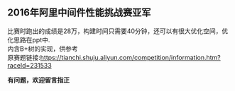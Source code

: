 ## 2016年阿里中间件性能挑战赛亚军

比赛时跑出的成绩是28万，构建时间只需要40分钟，还可以有很大优化空间，优化思路在ppt中.  
内含B+树的实现，供参考  
原赛题链接:https://tianchi.shuju.aliyun.com/competition/information.htm?raceId=231533  

**有问题，欢迎留言指正**
